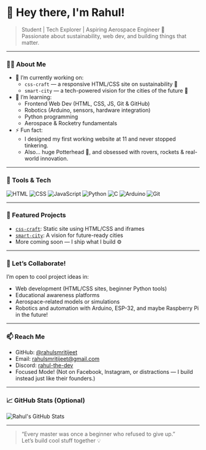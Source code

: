 # 👋 Hey there, I'm Rahul!

> Student | Tech Explorer | Aspiring Aerospace Engineer 🚀  
> Passionate about sustainability, web dev, and building things that matter.

---

### 👨‍💻 About Me

- 🔭 I’m currently working on:
  - `css-craft` — a responsive HTML/CSS site on sustainability 🌿
  - `smart-city` — a tech-powered vision for the cities of the future 🌇
- 🌱 I’m learning:
  - Frontend Web Dev (HTML, CSS, JS, Git & GitHub)
  - Robotics (Arduino, sensors, hardware integration)
  - Python programming
  - Aerospace & Rocketry fundamentals
- ⚡ Fun fact:
  - I designed my first working website at 11 and never stopped tinkering.
  - Also... huge Potterhead 🧙, and obsessed with rovers, rockets & real-world innovation.

---

### 🧰 Tools & Tech

![HTML](https://img.shields.io/badge/HTML-E34F26?style=for-the-badge&logo=html5)
![CSS](https://img.shields.io/badge/CSS-1572B6?style=for-the-badge&logo=css3)
![JavaScript](https://img.shields.io/badge/JavaScript-F7DF1E?style=for-the-badge&logo=javascript&logoColor=black)
![Python](https://img.shields.io/badge/Python-3776AB?style=for-the-badge&logo=python)
![C](https://img.shields.io/badge/C-00599C?style=for-the-badge&logo=c&logoColor=white)
![Arduino](https://img.shields.io/badge/Arduino-00979D?style=for-the-badge&logo=arduino)
![Git](https://img.shields.io/badge/Git-F05032?style=for-the-badge&logo=git)

---

### 📌 Featured Projects

- [`css-craft`](https://github.com/rahulsmritijeet/css-craft): Static site using HTML/CSS and iframes
- [`smart-city`](https://github.com/rahulsmritijeet/smart-city): A vision for future-ready cities
- More coming soon — I ship what I build ⚙️

---

### 💬 Let’s Collaborate!

I’m open to cool project ideas in:
- Web development (HTML/CSS sites, beginner Python tools)
- Educational awareness platforms
- Aerospace-related models or simulations
- Robotics and automation with Arduino, ESP-32, and maybe Raspberry Pi in the future!

---

### 📫 Reach Me

- GitHub: [@rahulsmritijeet](https://github.com/rahulsmritijeet)
- Email: rahulsmritijeet@gmail.com
- Discord: [rahul-the-dev](https://discord.com/users/rahul-the-dev)
- Focused Mode! (Not on Facebook, Instagram, or distractions — I build instead just like their founders.)

---

### 📈 GitHub Stats (Optional)

![Rahul's GitHub Stats](https://github-readme-stats.vercel.app/api?username=rahulsmritijeet&show_icons=true&theme=tokyonight&hide=contribs&count_private=true)

---

> “Every master was once a beginner who refused to give up.”  
> Let’s build cool stuff together 💡
